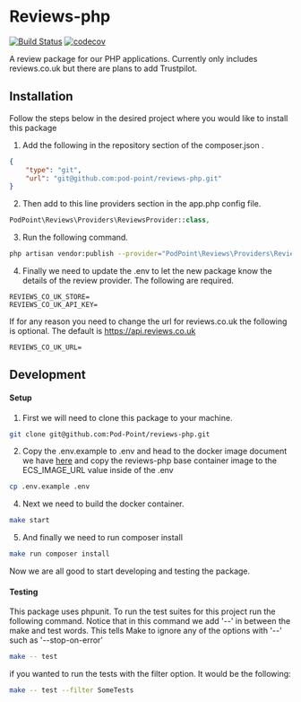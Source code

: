 

#  Reviews-php
[![Build Status](https://travis-ci.com/Pod-Point/reviews-php.svg?branch=master)](https://travis-ci.com/Pod-Point/reviews-php) [![codecov](https://codecov.io/gh/Pod-Point/reviews-php/branch/master/graph/badge.svg)](https://codecov.io/gh/Pod-Point/reviews-php)

A review package for our PHP applications. Currently only includes reviews.co.uk but there are plans to add Trustpilot.

##  Installation

Follow the steps below in the desired project where you would like to install this package

 1. Add the following in the repository section of the composer.json .
```json
{  
    "type": "git",  
    "url": "git@github.com:pod-point/reviews-php.git"  
}
```
2. Then add to this line providers section in the app.php config file.
```php
PodPoint\Reviews\Providers\ReviewsProvider::class,
```
3. Run the following command.
```bash
php artisan vendor:publish --provider="PodPoint\Reviews\Providers\ReviewsProvider"
```
4. Finally we need to update the .env to let the new package know the details of the review provider. The following are required.
 ```env
REVIEWS_CO_UK_STORE=
REVIEWS_CO_UK_API_KEY=
```
If for any reason you need to change the url for reviews.co.uk the following is optional. The default is https://api.reviews.co.uk
 ```env
REVIEWS_CO_UK_URL=
```
##  Development

#### Setup

 1. First we will need to clone this package to your machine.  
```bash
git clone git@github.com:Pod-Point/reviews-php.git
```
2. Copy the .env.example to .env and head to the docker image document we have [here](https://podpoint.atlassian.net/wiki/spaces/SKB/pages/2086305838/Base+images+for+docker+containers) and copy the reviews-php base container image to the ECS_IMAGE_URL value inside of the .env
```bash
cp .env.example .env
```
4. Next we need to build the docker container.
```bash
make start
```
5. And finally we need to run composer install
```bash
make run composer install
```
Now we are all good to start developing and testing the package.

####  Testing

This package uses phpunit. To run the test suites for this project run the following command.  Notice that in this command we add '--' in between the make and test words. This tells Make to ignore any of the options with '--' such as '--stop-on-error' 
```bash
make -- test
```
if you wanted to run the tests with the filter option. It would be the following:
```bash
make -- test --filter SomeTests
```
